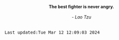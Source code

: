 
<div align="center"><b><span>The best fighter is never angry.</span></b><br><br><i> - Lao Tzu</i></div>
<br><br><kbd>Last updated:Tue Mar 12 12:09:03 2024</kbd>